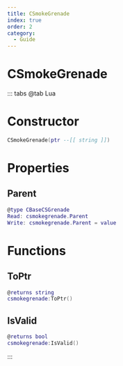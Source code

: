```yaml
---
title: CSmokeGrenade
index: true
order: 2
category:
  - Guide
---
```


# CSmokeGrenade

::: tabs
@tab Lua
# Constructor
```lua
CSmokeGrenade(ptr --[[ string ]])
```
# Properties
## Parent 
```lua
@type CBaseCSGrenade
Read: csmokegrenade.Parent
Write: csmokegrenade.Parent = value
```
# Functions
## ToPtr
```lua
@returns string
csmokegrenade:ToPtr()
```
## IsValid
```lua
@returns bool
csmokegrenade:IsValid()
```

:::
